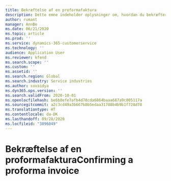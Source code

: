 ```yaml
---
title: Bekræftelse af en proformafaktura
description: Dette emne indeholder oplysninger om, hvordan du bekræfter en proformafaktura.
author: rumant
manager: AnnBe
ms.date: 06/21/2020
ms.topic: article
ms.prod: ''
ms.service: dynamics-365-customerservice
ms.technology: ''
audience: Application User
ms.reviewer: kfend
ms.search.scope: ''
ms.custom: ''
ms.assetid: ''
ms.search.region: Global
ms.search.industry: Service industries
ms.author: suvaidya
ms.dyn365.ops.version: ''
ms.search.validFrom: 2020-10-01
ms.openlocfilehash: be6b8efe7afb4d78cda6864baaa687a9c005117a
ms.sourcegitcommit: a2c3cd49a3b667b8b5edaa31788b4b9b1f728d78
ms.translationtype: HT
ms.contentlocale: da-DK
ms.lasthandoff: 09/28/2020
ms.locfileid: "3896049"
---
```

# <a name="confirming-a-proforma-invoice"></a><span data-ttu-id="94750-103">Bekræftelse af en proformafaktura</span><span class="sxs-lookup"><span data-stu-id="94750-103">Confirming a proforma invoice</span></span>
